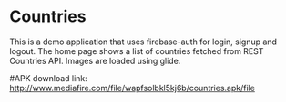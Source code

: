 # Countries
This is a demo application that uses firebase-auth for login, signup and logout. The home page shows a list of countries fetched from REST Countries API.
Images are loaded using glide.

#APK download link:
http://www.mediafire.com/file/wapfsolbkl5kj6b/countries.apk/file
